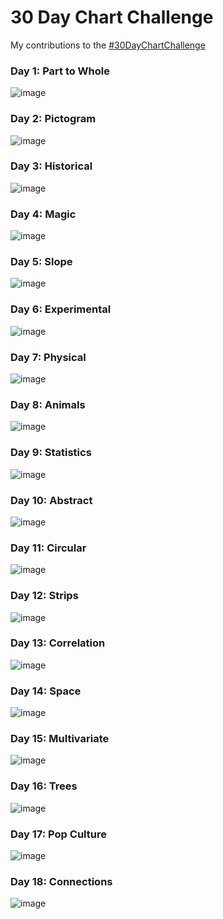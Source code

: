 30 Day Chart Challenge
================

My contributions to the
[\#30DayChartChallenge](https://github.com/Z3tt/30DayChartChallenge_2021)

### Day 1: Part to Whole

![image](Day1_PartToWhole/Day1.jpeg)

### Day 2: Pictogram

![image](Day2_Pictogram/Day2.jpeg)

### Day 3: Historical

![image](Day3_Historical/Day3.jpeg)

### Day 4: Magic

![image](Day4_Magic/Day4.jpeg)

### Day 5: Slope

![image](Day5_Slope/Day5.jpeg)

### Day 6: Experimental

![image](Day6_Experimental/Day6.jpeg)

### Day 7: Physical

![image](Day7_Physical/Day7.jpeg)

### Day 8: Animals

![image](Day8_Animals/Day8.jpeg)

### Day 9: Statistics

![image](Day9_Statistics/Day9.jpeg)

### Day 10: Abstract

![image](Day10_Abstract/Day10.jpeg)

### Day 11: Circular

![image](Day11_Circular/Day11_drawn_on_ipad.png)

### Day 12: Strips

![image](Day12_Strips/Day12.jpeg)

### Day 13: Correlation

![image](Day13_Correlation/Day13.jpeg)

### Day 14: Space

![image](Day14_Space/Day14.jpeg)

### Day 15: Multivariate

![image](Day15_Multivariate/Day15.jpeg)

### Day 16: Trees

![image](Day16_Trees/Day16.jpeg)

### Day 17: Pop Culture

![image](Day17_PopCulture/Day17.jpeg)

### Day 18: Connections

![image](Day18_Connections/Day18.jpg)
